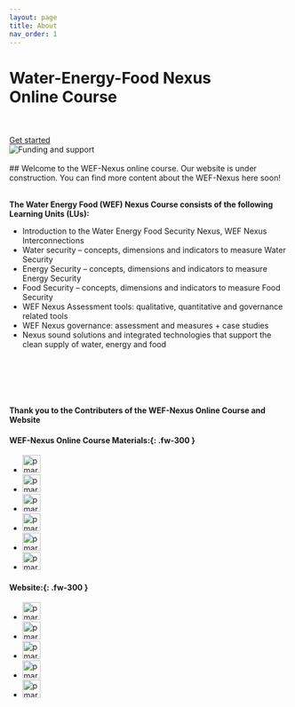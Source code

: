 ```yaml
---
layout: page
title: About
nav_order: 1
---
```


<!-- Static Header -->
<div style="background: url(/wef-nexus-online-course/assets/220325_THK_WEF_Nexus_Webheader.jpg)"; height: 1088vh; class="jumbotron bg-cover text-white">
    <div class="container py-5 text-center">
        <h1 class="display-4 font-weight-bold">Water-Energy-Food Nexus <br>
        Online Course</h1>
        <p class="font-italic mb-0 font-weight-bold">   </p>
        <br/> <br/>                   
        <a href="https://waterbender231.github.io/wef-nexus-online-course/introduction/" role="button" class="btn btn-primary px-5">Get started</a>
    </div>
</div>

<img src="/wef-nexus-online-course/assets/supported.jpg" alt="Funding and support">
<br/> <br/>
## Welcome 
to the WEF-Nexus online course. Our website is under construction. You can find more content about the WEF-Nexus here soon! 
<br/> <br/>



**The Water Energy Food (WEF) Nexus Course consists of the following Learning Units (LUs):**

- Introduction to the Water Energy Food Security Nexus, WEF Nexus Interconnections
- Water security – concepts, dimensions and indicators to measure Water Security
- Energy Security – concepts, dimensions and indicators to measure Energy Security
- Food Security – concepts, dimensions and indicators to measure Food Security
- WEF Nexus Assessment tools: qualitative, quantitative and governance related tools
- WEF Nexus governance: assessment and measures + case studies
- Nexus sound solutions and integrated technologies that support the clean supply of water, energy and food

<br/> <br/>
<br/> <br/>

#### **Thank you to the Contributers of the WEF-Nexus Online Course and Website**
#### **WEF-Nexus Online Course Materials:**{: .fw-300 }
<ul class="list-style-none">
<li class="d-inline-block mr-1"> <a href="https://www.th-koeln.de/personen/alexandra.nauditt/"><img src="https://www.th-koeln.de/pseimg/568a6307a083b51fb3e3c6375bd20a894d817e11.png" width="32" height="32" alt="pmarsceill"></a></li>
<li class="d-inline-block mr-1"> <a href="https://www.th-koeln.de/personen/lars.ribbe/"><img src="https://www.th-koeln.de/pseimg/0f80822b8435059013c7d78225da1d56060405ab.png" width="32" height="32" alt="pmarsceill"></a></li>
<li class="d-inline-block mr-1"> <a href="https://www.th-koeln.de/personen/justyna.sycz/"><img src="https://watersecurity.info/wp-content/uploads/2019/05/WSCC19_JustynaSycz.jpg" width="32" height="32" alt="pmarsceill"></a></li>
<li class="d-inline-block mr-1"> <a href="https://www.linkedin.com/in/silvia-marie-krautzik-61202a132/"><img src="/wef-nexus-online-course/assets/sk_profile.jpg" width="32" height="32" alt="pmarsceill"></a></li>
<li class="d-inline-block mr-1"> <a href="https://www.linkedin.com/in/jakob-schmid-1a9331172/"><img src="https://media-exp1.licdn.com/dms/image/C4D03AQGGmKeQGAmqBA/profile-displayphoto-shrink_400_400/0/1633425413307?e=1652918400&v=beta&t=JheuMuTVhMUKr2rACq21dMpLXhk0j80nPySnEWQHrVU" width="32" height="32" alt="pmarsceill"></a></li>
<li class="d-inline-block mr-1"> <a href="https://www.linkedin.com/in/daniel-knopp-baa16514a/"><img src="https://media-exp1.licdn.com/dms/image/D4E35AQEoycJpgtKhkA/profile-framedphoto-shrink_400_400/0/1626643972324?e=1647687600&v=beta&t=X0j90aj9kXZFAErm1ZKitU_WZaC4HMtc_VHxfum4PdU" width="32" height="32" alt="pmarsceill"></a>
</li>
</ul>

#### **Website:**{: .fw-300 }
<ul class="list-style-none">
<li class="d-inline-block mr-1"> <a href="https://www.th-koeln.de/personen/alexandra.nauditt/"><img src="https://www.th-koeln.de/pseimg/568a6307a083b51fb3e3c6375bd20a894d817e11.png" width="32" height="32" alt="pmarsceill"></a></li>
<li class="d-inline-block mr-1"> <a href="https://www.linkedin.com/in/silvia-marie-krautzik-61202a132/"><img src="/wef-nexus-online-course/assets/sk_profile.jpg" width="32" height="32" alt="pmarsceill"></a></li>
<li class="d-inline-block mr-1"> <a href="https://www.linkedin.com/in/thao-trinh-53a650188/"><img src="https://media-exp1.licdn.com/dms/image/C4E03AQGCcWZbKwDjjA/profile-displayphoto-shrink_400_400/0/1647439778091?e=1652918400&v=beta&t=T-oNmO6xJS9XkuKeHodhj85F8uPWSuedFeVMI8oP460" width="32" height="32" alt="pmarsceill"></a>
</li>
<li class="d-inline-block mr-1"> <a href="https://www.daad.de/de/"><img src="/wef-nexus-online-course/assets/DAADLogo.PNG" width="32" height="32" alt="pmarsceill"></a></li>
<li class="d-inline-block mr-1"> <a href="http://www.jf-gestaltung.de/"><img src="/wef-nexus-online-course/assets/default_contributor.png" width="32" height="32" alt="pmarsceill"></a></li>
</ul>
